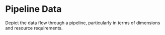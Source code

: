 # Pipeline Data

Depict the data flow through a pipeline, particularly in terms of dimensions and resource requirements.